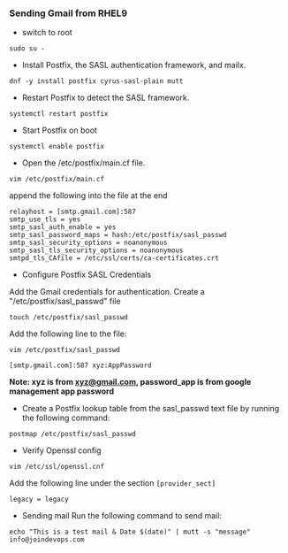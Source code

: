 ### Sending Gmail from RHEL9

* switch to root 
```
sudo su -
```

* Install Postfix, the SASL authentication framework, and mailx.
 ```
dnf -y install postfix cyrus-sasl-plain mutt
 ```

* Restart Postfix to detect the SASL framework.
```
systemctl restart postfix 
```

* Start Postfix on boot
```
systemctl enable postfix 
```
* Open the /etc/postfix/main.cf file.
```
vim /etc/postfix/main.cf 
```
append the following into the file at the end

```
relayhost = [smtp.gmail.com]:587
smtp_use_tls = yes
smtp_sasl_auth_enable = yes
smtp_sasl_password_maps = hash:/etc/postfix/sasl_passwd
smtp_sasl_security_options = noanonymous
smtp_sasl_tls_security_options = noanonymous
smtpd_tls_CAfile = /etc/ssl/certs/ca-certificates.crt
```
 
*  Configure Postfix SASL Credentials

Add the Gmail credentials for authentication. Create a "/etc/postfix/sasl_passwd" file
```
touch /etc/postfix/sasl_passwd  
```
Add the following line to the file:
```
vim /etc/postfix/sasl_passwd
```
```
[smtp.gmail.com]:587 xyz:AppPassword
 ```
 **Note: xyz is from xyz@gmail.com, password_app is from google management app password**

* Create a Postfix lookup table from the sasl_passwd text file by running the following command:
```
postmap /etc/postfix/sasl_passwd 
```

* Verify Openssl config
```
vim /etc/ssl/openssl.cnf
```
Add the following line under the section `[provider_sect]`
```
legacy = legacy
```
* Sending mail
Run the following command to send mail:
```
echo "This is a test mail & Date $(date)" | mutt -s "message" info@joindevops.com
```
 